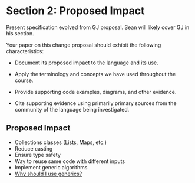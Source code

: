 # Section 2: Proposed Impact

Present specification evolved from GJ proposal. Sean will likely cover GJ in his section. 


Your paper on this change proposal should exhibit the following characteristics:

 * Document its proposed impact to the language and its use.

 * Apply the terminology and concepts we have used throughout the course. 
 
 * Provide supporting code examples, diagrams, and other evidence. 
 
 * Cite supporting evidence using primarily primary sources from the community of the language being investigated.


## Proposed Impact
 * Collections classes (Lists, Maps, etc.)
 * Reduce casting
 * Ensure type safety
 * Way to reuse same code with different inputs
 * Implement generic algorithms
 * [Why should I use generics?][1]
 
 
  
 [1]: http://docs.oracle.com/javase/tutorial/java/generics/why.html